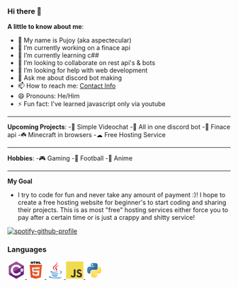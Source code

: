 ### Hi there 👋


**A little to know about me**:
- 💭 My name is Pujoy (aka aspectecular)
- 🔭 I’m currently working on a finace api
- 🌱 I’m currently learning c## 
- 👯 I’m looking to collaborate on rest api's & bots
- 🤔 I’m looking for help with web development
- 💬 Ask me about discord bot making 
- 📫 How to reach me: [Contact Info](https://aspectdev.tk/#contact)
- 😄 Pronouns: He/Him
- ⚡ Fun fact: I've learned javascript only via youtube


----
**Upcoming Projects**:
-📸 Simple Videochat 
-🤖 All in one discord bot
-💸 Finace api
-☘️ Minecraft in browsers
-☁ Free Hosting Service 

---
**Hobbies**:
-🎮 Gaming
-🏈 Football
-💮 Anime

---
**My Goal**
- I try to code for fun and never take any amount of payment :)! I hope to create a free hosting website for beginner's to start coding and sharing their projects. This is as most "free" hosting services either force you to pay after a certain time or is just a crappy and shitty service!



[![spotify-github-profile](https://spotify-github-profile.vercel.app/api/view?uid=kpujoy&cover_image=true&theme=default)](https://spotify.com)

<h3 align="left">Languages</h3>
<p align="left"> <a href="https://www.w3schools.com/cs/" target="_blank" rel="noreferrer"> <img src="https://raw.githubusercontent.com/devicons/devicon/master/icons/csharp/csharp-original.svg" alt="csharp" width="40" height="40"/> </a> <a href="https://www.w3.org/html/" target="_blank" rel="noreferrer"> <img src="https://raw.githubusercontent.com/devicons/devicon/master/icons/html5/html5-original-wordmark.svg" alt="html5" width="40" height="40"/> </a> <a href="https://www.java.com" target="_blank" rel="noreferrer"> <img src="https://raw.githubusercontent.com/devicons/devicon/master/icons/java/java-original.svg" alt="java" width="40" height="40"/> </a> <a href="https://developer.mozilla.org/en-US/docs/Web/JavaScript" target="_blank" rel="noreferrer"> <img src="https://raw.githubusercontent.com/devicons/devicon/master/icons/javascript/javascript-original.svg" alt="javascript" width="40" height="40"/> </a> <a href="https://www.python.org" target="_blank" rel="noreferrer"> <img src="https://raw.githubusercontent.com/devicons/devicon/master/icons/python/python-original.svg" alt="python" width="40" height="40"/> </a> </p>

